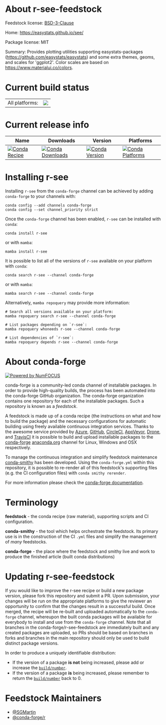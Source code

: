 About r-see-feedstock
=====================

Feedstock license: [BSD-3-Clause](https://github.com/conda-forge/r-see-feedstock/blob/main/LICENSE.txt)

Home: https://easystats.github.io/see/

Package license: MIT

Summary: Provides plotting utilities supporting easystats-packages (<https://github.com/easystats/easystats>) and some extra themes, geoms, and scales for 'ggplot2'. Color scales are based on <https://www.materialui.co/colors>.

Current build status
====================


<table><tr><td>All platforms:</td>
    <td>
      <a href="https://dev.azure.com/conda-forge/feedstock-builds/_build/latest?definitionId=11645&branchName=main">
        <img src="https://dev.azure.com/conda-forge/feedstock-builds/_apis/build/status/r-see-feedstock?branchName=main">
      </a>
    </td>
  </tr>
</table>

Current release info
====================

| Name | Downloads | Version | Platforms |
| --- | --- | --- | --- |
| [![Conda Recipe](https://img.shields.io/badge/recipe-r--see-green.svg)](https://anaconda.org/conda-forge/r-see) | [![Conda Downloads](https://img.shields.io/conda/dn/conda-forge/r-see.svg)](https://anaconda.org/conda-forge/r-see) | [![Conda Version](https://img.shields.io/conda/vn/conda-forge/r-see.svg)](https://anaconda.org/conda-forge/r-see) | [![Conda Platforms](https://img.shields.io/conda/pn/conda-forge/r-see.svg)](https://anaconda.org/conda-forge/r-see) |

Installing r-see
================

Installing `r-see` from the `conda-forge` channel can be achieved by adding `conda-forge` to your channels with:

```
conda config --add channels conda-forge
conda config --set channel_priority strict
```

Once the `conda-forge` channel has been enabled, `r-see` can be installed with `conda`:

```
conda install r-see
```

or with `mamba`:

```
mamba install r-see
```

It is possible to list all of the versions of `r-see` available on your platform with `conda`:

```
conda search r-see --channel conda-forge
```

or with `mamba`:

```
mamba search r-see --channel conda-forge
```

Alternatively, `mamba repoquery` may provide more information:

```
# Search all versions available on your platform:
mamba repoquery search r-see --channel conda-forge

# List packages depending on `r-see`:
mamba repoquery whoneeds r-see --channel conda-forge

# List dependencies of `r-see`:
mamba repoquery depends r-see --channel conda-forge
```


About conda-forge
=================

[![Powered by
NumFOCUS](https://img.shields.io/badge/powered%20by-NumFOCUS-orange.svg?style=flat&colorA=E1523D&colorB=007D8A)](https://numfocus.org)

conda-forge is a community-led conda channel of installable packages.
In order to provide high-quality builds, the process has been automated into the
conda-forge GitHub organization. The conda-forge organization contains one repository
for each of the installable packages. Such a repository is known as a *feedstock*.

A feedstock is made up of a conda recipe (the instructions on what and how to build
the package) and the necessary configurations for automatic building using freely
available continuous integration services. Thanks to the awesome service provided by
[Azure](https://azure.microsoft.com/en-us/services/devops/), [GitHub](https://github.com/),
[CircleCI](https://circleci.com/), [AppVeyor](https://www.appveyor.com/),
[Drone](https://cloud.drone.io/welcome), and [TravisCI](https://travis-ci.com/)
it is possible to build and upload installable packages to the
[conda-forge](https://anaconda.org/conda-forge) [anaconda.org](https://anaconda.org/)
channel for Linux, Windows and OSX respectively.

To manage the continuous integration and simplify feedstock maintenance
[conda-smithy](https://github.com/conda-forge/conda-smithy) has been developed.
Using the ``conda-forge.yml`` within this repository, it is possible to re-render all of
this feedstock's supporting files (e.g. the CI configuration files) with ``conda smithy rerender``.

For more information please check the [conda-forge documentation](https://conda-forge.org/docs/).

Terminology
===========

**feedstock** - the conda recipe (raw material), supporting scripts and CI configuration.

**conda-smithy** - the tool which helps orchestrate the feedstock.
                   Its primary use is in the construction of the CI ``.yml`` files
                   and simplify the management of *many* feedstocks.

**conda-forge** - the place where the feedstock and smithy live and work to
                  produce the finished article (built conda distributions)


Updating r-see-feedstock
========================

If you would like to improve the r-see recipe or build a new
package version, please fork this repository and submit a PR. Upon submission,
your changes will be run on the appropriate platforms to give the reviewer an
opportunity to confirm that the changes result in a successful build. Once
merged, the recipe will be re-built and uploaded automatically to the
`conda-forge` channel, whereupon the built conda packages will be available for
everybody to install and use from the `conda-forge` channel.
Note that all branches in the conda-forge/r-see-feedstock are
immediately built and any created packages are uploaded, so PRs should be based
on branches in forks and branches in the main repository should only be used to
build distinct package versions.

In order to produce a uniquely identifiable distribution:
 * If the version of a package **is not** being increased, please add or increase
   the [``build/number``](https://docs.conda.io/projects/conda-build/en/latest/resources/define-metadata.html#build-number-and-string).
 * If the version of a package **is** being increased, please remember to return
   the [``build/number``](https://docs.conda.io/projects/conda-build/en/latest/resources/define-metadata.html#build-number-and-string)
   back to 0.

Feedstock Maintainers
=====================

* [@SGMartin](https://github.com/SGMartin/)
* [@conda-forge/r](https://github.com/orgs/conda-forge/teams/r/)

